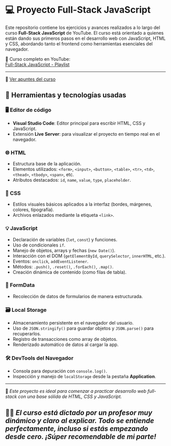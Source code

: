 # 💻 Proyecto Full-Stack JavaScript

Este repositorio contiene los ejercicios y avances realizados a lo largo del curso **Full-Stack JavaScript** de YouTube. El curso está orientado a quienes están dando sus primeros pasos en el desarrollo web con JavaScript, HTML y CSS, abordando tanto el frontend como herramientas esenciales del navegador.

🎥 Curso completo en YouTube:  
[Full-Stack JavaScript - Playlist](https://www.youtube.com/playlist?list=PLeYjfE1o93s-cboCgcLsnmGBhuv912FT3)

---

📑 [Ver apuntes del curso](./Apuntes_Curso_Fullstack_JavaScript.docx)


## 🔧 Herramientas y tecnologías usadas

### 🖥️ Editor de código
- **Visual Studio Code**: Editor principal para escribir HTML, CSS y JavaScript.
- Extensión **Live Server**: para visualizar el proyecto en tiempo real en el navegador.

### 🌐 HTML
- Estructura base de la aplicación.
- Elementos utilizados: `<form>`, `<input>`, `<button>`, `<table>`, `<tr>`, `<td>`, `<thead>`, `<tbody>`, `<span>`, etc.
- Atributos destacados: `id`, `name`, `value`, `type`, `placeholder`.

### 🎨 CSS
- Estilos visuales básicos aplicados a la interfaz (bordes, márgenes, colores, tipografía).
- Archivos enlazados mediante la etiqueta `<link>`.

### 💡 JavaScript
- Declaración de variables (`let`, `const`) y funciones.
- Uso de condicionales `if`.
- Manejo de objetos, arrays y fechas (`new Date()`).
- Interacción con el DOM (`getElementById`, `querySelector`, `innerHTML`, etc.).
- Eventos: `onclick`, `addEventListener`.
- Métodos: `.push()`, `.reset()`, `.forEach()`, `.map()`.
- Creación dinámica de contenido (como filas de tabla).

### 📄 FormData
- Recolección de datos de formularios de manera estructurada.

### 🗃️ Local Storage
- Almacenamiento persistente en el navegador del usuario.
- Uso de `JSON.stringify()` para guardar objetos y `JSON.parse()` para recuperarlos.
- Registro de transacciones como array de objetos.
- Renderizado automático de datos al cargar la app.

### 🛠️ DevTools del Navegador
- Consola para depuración con `console.log()`.
- Inspección y manejo de `localStorage` desde la pestaña **Application**.




---
📌 *Este proyecto es ideal para comenzar a practicar desarrollo web full-stack con una base sólida de HTML, CSS y JavaScript.*

🧑‍🏫 *El curso está dictado por un profesor muy dinámico y claro al explicar. Todo se entiende perfectamente, incluso si estás empezando desde cero. ¡Súper recomendable de mi parte!*
---

